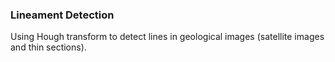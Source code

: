 ### Lineament Detection

Using Hough transform to detect lines in geological images (satellite images and thin sections).
